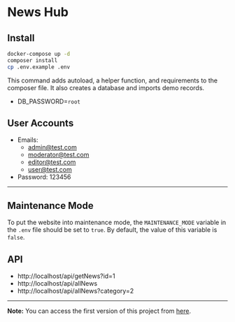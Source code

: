 # News Hub

## Install

```bash
docker-compose up -d
composer install
cp .env.example .env
```

This command adds autoload, a helper function, and requirements to the composer file. It also creates a database and imports demo records.

- DB_PASSWORD=`root`

## User Accounts
- Emails: 
  - admin@test.com
  - moderator@test.com
  - editor@test.com
  - user@test.com
- Password: 123456

---

## Maintenance Mode
To put the website into maintenance mode, the `MAINTENANCE_MODE` variable in the `.env` file should be set to `true`. By default, the value of this variable is `false`.

## API
- http://localhost/api/getNews?id=1
- http://localhost/api/allNews
- http://localhost/api/allNews?category=2

---

**Note:** You can access the first version of this project from [here](https://github.com/teknasyon-bootcamp/bitirme-projesi-kadir).
